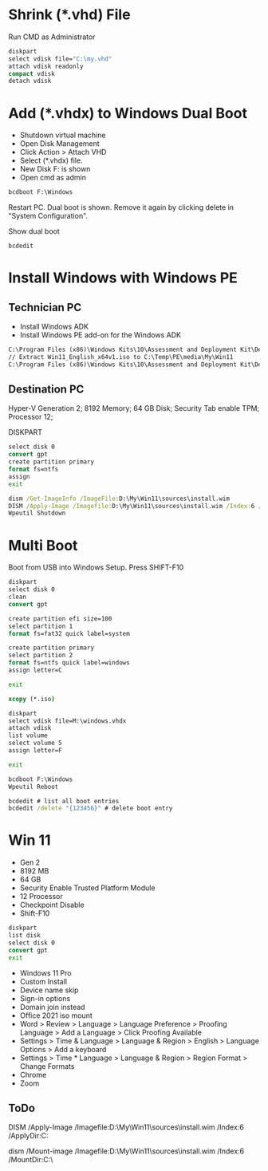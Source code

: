 # Shrink (*.vhd) File

Run CMD as Administrator

```cmd
diskpart
select vdisk file="C:\my.vhd"
attach vdisk readonly
compact vdisk
detach vdisk
```

# Add (*.vhdx) to Windows Dual Boot
* Shutdown virtual machine 
* Open Disk Management
* Click Action > Attach VHD
* Select (*.vhdx) file.
* New Disk F: is shown
* Open cmd as admin

```cmd
bcdboot F:\Windows
```

Restart PC. Dual boot is shown. Remove it again by clicking delete in "System Configuration".

Show dual boot
```cmd
bcdedit
```

# Install Windows with Windows PE
## Technician PC
- Install Windows ADK
- Install Windows PE add-on for the Windows ADK
```cmd
C:\Program Files (x86)\Windows Kits\10\Assessment and Deployment Kit\Deployment Tools>copype amd64 C:\Temp\PE
// Extract Win11_English_x64v1.iso to C:\Temp\PE\media\My\Win11
C:\Program Files (x86)\Windows Kits\10\Assessment and Deployment Kit\Deployment Tools>MakeWinPEMedia /ISO C:\Temp\PE C:\Temp\PE.iso
```

## Destination PC
Hyper-V Generation 2; 8192 Memory; 64 GB Disk; Security Tab enable TPM; Processor 12;

DISKPART
```cmd
select disk 0
convert gpt
create partition primary
format fs=ntfs
assign
exit
``` 

```cmd
dism /Get-ImageInfo /ImageFile:D:\My\Win11\sources\install.wim
DISM /Apply-Image /Imagefile:D:\My\Win11\sources\install.wim /Index:6 /ApplyDir:C:
Wpeutil Shutdown
```

# Multi Boot
Boot from USB into Windows Setup. Press SHIFT-F10

```cmd
diskpart
select disk 0
clean
convert gpt

create partition efi size=100
select partition 1
format fs=fat32 quick label=system

create partition primary
select partition 2
format fs=ntfs quick label=windows
assign letter=C

exit

xcopy (*.iso)

diskpart
select vdisk file=M:\windows.vhdx
attach vdisk
list volume
select volume 5
assign letter=F

exit

bcdboot F:\Windows
Wpeutil Reboot

bcdedit # list all boot entries
bcdedit /delete "{123456}" # delete boot entry
```
 
# Win 11
* Gen 2
* 8192 MB
* 64 GB
* Security Enable Trusted Platform Module
* 12 Processor
* Checkpoint Disable
* Shift-F10
```cmd
diskpart
list disk
select disk 0
convert gpt
exit
```
* Windows 11 Pro
* Custom Install
* Device name skip
* Sign-in options
* Domain join instead
* Office 2021 iso mount
* Word > Review > Language > Language Preference > Proofing Language > Add a Language > Click Proofing Available
* Settings > Time & Language > Language & Region > English > Language Options > Add a keyboard
* Settings > Time * Language > Language & Region > Region Format > Change Formats
* Chrome
* Zoom

## ToDo

DISM /Apply-Image /Imagefile:D:\My\Win11\sources\install.wim /Index:6 /ApplyDir:C:

dism /Mount-image /Imagefile:D:\My\Win11\sources\install.wim /Index:6 /MountDir:C:\

